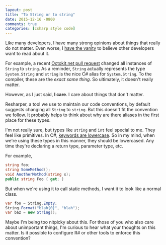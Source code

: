 ```yaml
---
layout: post
title: "To String or to string"
date: 2015-12-16 -0800
comments: true
categories: [csharp style code]
---
```


Like many developers, I have many strong opinions about things that really do not matter. Even worse, I [have the vanity](http://haacked.com/archive/2004/10/08/bloggingispurevanity.aspx/) to believe other developers want to read about it.

For example, a recent [Octokit.net pull request](https://github.com/octokit/octokit.net/pull/1012) changed all instances of `String` to `string`. As a reminder, `String` actually represents the type `System.String` and `string` is the nice C# alias for `System.String`. To the compiler, these are the _exact same thing_. So ultimately, it doesn't really matter.

However, as I just said, __I care__. I care about things that don't matter.

Resharper, a tool we use to maintain our code conventions, by default suggests changing all `String` to `string`. But this doesn't fit the convention we follow. It probably helps to think about why are there aliases in the first place for these types.

I'm not really sure, but types like `string` and `int` feel special to me. They feel like primitives. In C#, [keywords are lowercase](https://msdn.microsoft.com/en-us/library/x53a06bb.aspx). So in my mind, when we're using these types in this manner, they should be lowercased. Any time they're declaring a return type, parameter type, etc.

For example,

```csharp
string foo;
string SomeMethod();
void AnotherMethod(string x);
public string Foo { get; }
```

But when we're using it to call static methods, I want it to look like a normal class.

```csharp
var foo = String.Empty;
String.Format("blah{0}", "blah");
var baz = new String();
```

Maybe I'm being too nitpicky   about this. For those of you who also care about unimportant things, I'm curious to hear what your thoughts on this matter. Is it possible to configure R# or other tools to enforce this convention?
